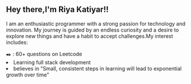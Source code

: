<b><h2>Hey there,I'm Riya Katiyar!!</b></h2>
<p>I am an enthusiastic programmer with a strong passion for technology and innovation. My journey is guided by an endless curiosity and a desire to explore new things and have a habit to accept challenges.My interest includes:</p>
✒️ : 60+ questions on Leetcode
  <li class="📖">Learning full stack development </li>
  <li class="🎯">believes in "Small, consistent steps in learning will lead to exponential growth over time"</li>
</ul>
